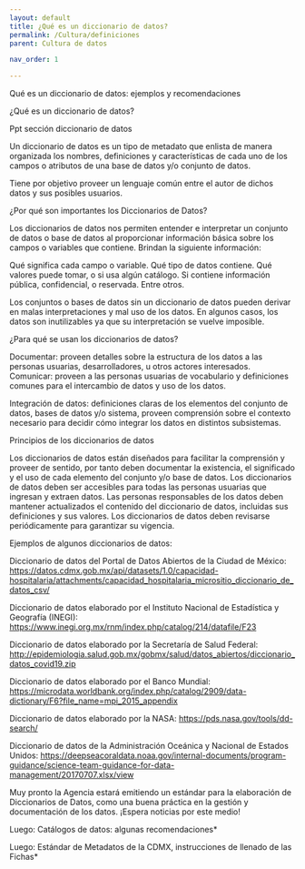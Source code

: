 ```yaml
---
layout: default
title: ¿Qué es un diccionario de datos?
permalink: /Cultura/definiciones
parent: Cultura de datos

nav_order: 1

---
```



Qué es un diccionario de datos: ejemplos y recomendaciones

¿Qué es un diccionario de datos?

Ppt sección diccionario de datos

Un diccionario de datos es un tipo de metadato que enlista de manera organizada los nombres, definiciones y características de cada uno de los campos o atributos de una base de datos y/o conjunto de datos. 

Tiene por objetivo proveer un lenguaje común entre el autor de dichos datos y sus posibles usuarios.

¿Por qué son importantes los Diccionarios de Datos?

Los diccionarios de datos nos permiten entender e interpretar un conjunto de datos o base de datos al proporcionar información básica sobre los campos o variables que contiene. Brindan la siguiente información:

Qué significa cada campo o variable. 
Qué tipo de datos contiene. 
Qué valores puede tomar, o si usa algún catálogo.
Si contiene información pública, confidencial, o reservada.
Entre otros. 

Los conjuntos o bases de datos sin un diccionario de datos pueden derivar en malas interpretaciones y mal uso de los datos. En algunos casos, los datos son inutilizables ya que su interpretación se vuelve imposible. 

¿Para qué se usan los diccionarios de datos? 

Documentar: proveen detalles sobre la estructura de los datos a las personas usuarias, desarrolladores, u otros actores interesados. 
Comunicar: proveen a las personas usuarias de vocabulario y definiciones comunes para el intercambio de datos y uso de los datos. 

Integración de datos: definiciones claras de los elementos del conjunto de datos, bases de datos y/o sistema, proveen comprensión sobre el contexto necesario para decidir cómo integrar los datos en distintos subsistemas.

Principios de los diccionarios de datos

Los diccionarios de datos están diseñados para facilitar la comprensión y proveer de sentido, por tanto deben documentar la existencia, el significado y el uso de cada elemento del conjunto y/o base de datos.
Los diccionarios de datos deben ser accesibles para todas las personas usuarias que ingresan y extraen datos.
Las personas responsables de los datos deben mantener actualizados el contenido del diccionario de datos, incluidas sus definiciones y sus valores.
Los diccionarios de datos deben revisarse periódicamente para garantizar su vigencia.

Ejemplos de algunos diccionarios de datos:

Diccionario de datos del Portal de Datos Abiertos de la Ciudad de México: https://datos.cdmx.gob.mx/api/datasets/1.0/capacidad-hospitalaria/attachments/capacidad_hospitalaria_micrositio_diccionario_de_datos_csv/

Diccionario de datos elaborado por el Instituto Nacional de Estadística y Geografía (INEGI): https://www.inegi.org.mx/rnm/index.php/catalog/214/datafile/F23

Diccionario de datos elaborado por la Secretaría de Salud Federal: http://epidemiologia.salud.gob.mx/gobmx/salud/datos_abiertos/diccionario_datos_covid19.zip
 
Diccionario de datos elaborado por el Banco Mundial: https://microdata.worldbank.org/index.php/catalog/2909/data-dictionary/F6?file_name=mpi_2015_appendix 

Diccionario de datos elaborado por la NASA: https://pds.nasa.gov/tools/dd-search/ 

Diccionario de datos de la Administración Oceánica y Nacional de Estados Unidos: https://deepseacoraldata.noaa.gov/internal-documents/program-guidance/science-team-guidance-for-data-management/20170707.xlsx/view 

Muy pronto la Agencia estará emitiendo un estándar para la elaboración de Diccionarios de Datos, como una buena práctica en la gestión y documentación de los datos. ¡Espera noticias por este medio!

Luego: Catálogos de datos: algunas recomendaciones*

Luego: Estándar de Metadatos de la CDMX, instrucciones de llenado de las Fichas* 
